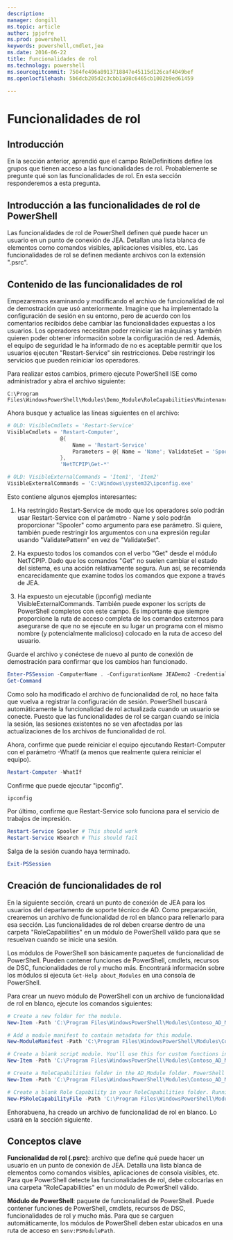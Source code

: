 ```yaml
---
description: 
manager: dongill
ms.topic: article
author: jpjofre
ms.prod: powershell
keywords: powershell,cmdlet,jea
ms.date: 2016-06-22
title: Funcionalidades de rol
ms.technology: powershell
ms.sourcegitcommit: 7504fe496a8913718847e45115d126caf4049bef
ms.openlocfilehash: 5b6dcb205d2c3cbb1a98c6465cb1002b9ed61459

---
```


# Funcionalidades de rol

## Introducción
En la sección anterior, aprendió que el campo RoleDefinitions define los grupos que tienen acceso a las funcionalidades de rol.
Probablemente se pregunte qué son las funcionalidades de rol.
En esta sección responderemos a esta pregunta.  

## Introducción a las funcionalidades de rol de PowerShell
Las funcionalidades de rol de PowerShell definen qué puede hacer un usuario en un punto de conexión de JEA.
Detallan una lista blanca de elementos como comandos visibles, aplicaciones visibles, etc.
Las funcionalidades de rol se definen mediante archivos con la extensión ".psrc".

## Contenido de las funcionalidades de rol
Empezaremos examinando y modificando el archivo de funcionalidad de rol de demostración que usó anteriormente.
Imagine que ha implementado la configuración de sesión en su entorno, pero de acuerdo con los comentarios recibidos debe cambiar las funcionalidades expuestas a los usuarios.
Los operadores necesitan poder reiniciar las máquinas y también quieren poder obtener información sobre la configuración de red.
Además, el equipo de seguridad le ha informado de no es aceptable permitir que los usuarios ejecuten "Restart-Service" sin restricciones.
Debe restringir los servicios que pueden reiniciar los operadores.

Para realizar estos cambios, primero ejecute PowerShell ISE como administrador y abra el archivo siguiente:

```
C:\Program Files\WindowsPowerShell\Modules\Demo_Module\RoleCapabilities\Maintenance.psrc
```

Ahora busque y actualice las líneas siguientes en el archivo:

```PowerShell
# OLD: VisibleCmdlets = 'Restart-Service'
VisibleCmdlets = 'Restart-Computer',
                 @{
                     Name = 'Restart-Service'
                     Parameters = @{ Name = 'Name'; ValidateSet = 'Spooler' }
                 },
                 'NetTCPIP\Get-*'

# OLD: VisibleExternalCommands = 'Item1', 'Item2'
VisibleExternalCommands = 'C:\Windows\system32\ipconfig.exe'
```

Esto contiene algunos ejemplos interesantes:

1.  Ha restringido Restart-Service de modo que los operadores solo podrán usar Restart-Service con el parámetro - Name y solo podrán proporcionar "Spooler" como argumento para ese parámetro.
Si quiere, también puede restringir los argumentos con una expresión regular usando "ValidatePattern" en vez de "ValidateSet".

2.  Ha expuesto todos los comandos con el verbo "Get" desde el módulo NetTCPIP.
Dado que los comandos "Get" no suelen cambiar el estado del sistema, es una acción relativamente segura.
Aun así, se recomienda encarecidamente que examine todos los comandos que expone a través de JEA.

3.  Ha expuesto un ejecutable (ipconfig) mediante VisibleExternalCommands.
También puede exponer los scripts de PowerShell completos con este campo.
Es importante que siempre proporcione la ruta de acceso completa de los comandos externos para asegurarse de que no se ejecute en su lugar un programa con el mismo nombre (y potencialmente malicioso) colocado en la ruta de acceso del usuario.

Guarde el archivo y conéctese de nuevo al punto de conexión de demostración para confirmar que los cambios han funcionado.

```PowerShell
Enter-PSSession -ComputerName . -ConfigurationName JEADemo2 -Credential $NonAdminCred
Get-Command
```
Como solo ha modificado el archivo de funcionalidad de rol, no hace falta que vuelva a registrar la configuración de sesión.
PowerShell buscará automáticamente la funcionalidad de rol actualizada cuando un usuario se conecte.
Puesto que las funcionalidades de rol se cargan cuando se inicia la sesión, las sesiones existentes no se ven afectadas por las actualizaciones de los archivos de funcionalidad de rol.

Ahora, confirme que puede reiniciar el equipo ejecutando Restart-Computer con el parámetro -WhatIf (a menos que realmente quiera reiniciar el equipo).

```PowerShell
Restart-Computer -WhatIf
```

Confirme que puede ejecutar "ipconfig".

```PowerShell
ipconfig
```

Por último, confirme que Restart-Service solo funciona para el servicio de trabajos de impresión.

```PowerShell
Restart-Service Spooler # This should work
Restart-Service WSearch # This should fail
```

Salga de la sesión cuando haya terminado.

```PowerShell
Exit-PSSession
```

## Creación de funcionalidades de rol
En la siguiente sección, creará un punto de conexión de JEA para los usuarios del departamento de soporte técnico de AD.
Como preparación, crearemos un archivo de funcionalidad de rol en blanco para rellenarlo para esa sección.
Las funcionalidades de rol deben crearse dentro de una carpeta "RoleCapabilities" en un módulo de PowerShell válido para que se resuelvan cuando se inicie una sesión.

Los módulos de PowerShell son básicamente paquetes de funcionalidad de PowerShell.
Pueden contener funciones de PowerShell, cmdlets, recursos de DSC, funcionalidades de rol y mucho más.
Encontrará información sobre los módulos si ejecuta `Get-Help about_Modules` en una consola de PowerShell.

Para crear un nuevo módulo de PowerShell con un archivo de funcionalidad de rol en blanco, ejecute los comandos siguientes:  

```PowerShell
# Create a new folder for the module.
New-Item -Path 'C:\Program Files\WindowsPowerShell\Modules\Contoso_AD_Module' -ItemType Directory

# Add a module manifest to contain metadata for this module.
New-ModuleManifest -Path 'C:\Program Files\WindowsPowerShell\Modules\Contoso_AD_Module\Contoso_AD_Module.psd1' -RootModule Contoso_AD_Module.psm1

# Create a blank script module. You'll use this for custom functions in the next section.
New-Item -Path 'C:\Program Files\WindowsPowerShell\Modules\Contoso_AD_Module\Contoso_AD_Module.psm1' -ItemType File

# Create a RoleCapabilities folder in the AD_Module folder. PowerShell expects Role Capabilities to be located in a "RoleCapabilities" folder within a module.
New-Item -Path 'C:\Program Files\WindowsPowerShell\Modules\Contoso_AD_Module\RoleCapabilities' -ItemType Directory

# Create a blank Role Capability in your RoleCapabilities folder. Running this command without any additional parameters just creates a blank template.
New-PSRoleCapabilityFile -Path 'C:\Program Files\WindowsPowerShell\Modules\Contoso_AD_Module\RoleCapabilities\ADHelpDesk.psrc'
```

Enhorabuena, ha creado un archivo de funcionalidad de rol en blanco.
Lo usará en la sección siguiente.

## Conceptos clave
**Funcionalidad de rol (.psrc)**: archivo que define qué puede hacer un usuario en un punto de conexión de JEA.
Detalla una lista blanca de elementos como comandos visibles, aplicaciones de consola visibles, etc.
Para que PowerShell detecte las funcionalidades de rol, debe colocarlas en una carpeta "RoleCapabilities" en un módulo de PowerShell válido.

**Módulo de PowerShell**: paquete de funcionalidad de PowerShell.
Puede contener funciones de PowerShell, cmdlets, recursos de DSC, funcionalidades de rol y mucho más.
Para que se carguen automáticamente, los módulos de PowerShell deben estar ubicados en una ruta de acceso en `$env:PSModulePath`.




<!--HONumber=Jun16_HO4-->


